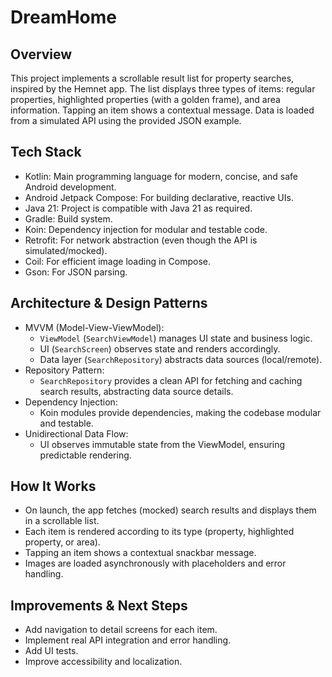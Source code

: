 # DreamHome

## Overview

This project implements a scrollable result list for property searches, inspired by the Hemnet app.
The list displays three types of items: regular properties, highlighted properties (with a golden
frame), and area information. Tapping an item shows a contextual message. Data is loaded from a
simulated API using the provided JSON example.

## Tech Stack

- Kotlin: Main programming language for modern, concise, and safe Android development.
- Android Jetpack Compose: For building declarative, reactive UIs.
- Java 21: Project is compatible with Java 21 as required.
- Gradle: Build system.
- Koin: Dependency injection for modular and testable code.
- Retrofit: For network abstraction (even though the API is simulated/mocked).
- Coil: For efficient image loading in Compose.
- Gson: For JSON parsing.

## Architecture & Design Patterns

- MVVM (Model-View-ViewModel):
    - `ViewModel` (`SearchViewModel`) manages UI state and business logic.
    - UI (`SearchScreen`) observes state and renders accordingly.
    - Data layer (`SearchRepository`) abstracts data sources (local/remote).
- Repository Pattern:
    - `SearchRepository` provides a clean API for fetching and caching search results, abstracting
      data source details.
- Dependency Injection:
    - Koin modules provide dependencies, making the codebase modular and testable.
- Unidirectional Data Flow:
    - UI observes immutable state from the ViewModel, ensuring predictable rendering.

## How It Works

- On launch, the app fetches (mocked) search results and displays them in a scrollable list.
- Each item is rendered according to its type (property, highlighted property, or area).
- Tapping an item shows a contextual snackbar message.
- Images are loaded asynchronously with placeholders and error handling.

## Improvements & Next Steps

- Add navigation to detail screens for each item.
- Implement real API integration and error handling.
- Add UI tests.
- Improve accessibility and localization.